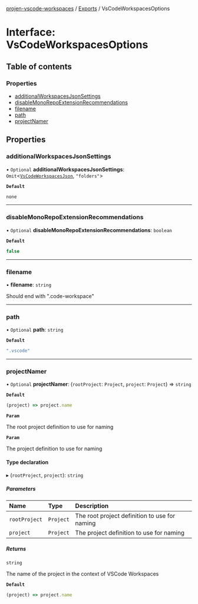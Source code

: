 [projen-vscode-workspaces](../README.md) / [Exports](../modules.md) / VsCodeWorkspacesOptions

# Interface: VsCodeWorkspacesOptions

## Table of contents

### Properties

- [additionalWorkspacesJsonSettings](VsCodeWorkspacesOptions.md#additionalworkspacesjsonsettings)
- [disableMonoRepoExtensionRecommendations](VsCodeWorkspacesOptions.md#disablemonorepoextensionrecommendations)
- [filename](VsCodeWorkspacesOptions.md#filename)
- [path](VsCodeWorkspacesOptions.md#path)
- [projectNamer](VsCodeWorkspacesOptions.md#projectnamer)

## Properties

### additionalWorkspacesJsonSettings

• `Optional` **additionalWorkspacesJsonSettings**: `Omit`\<[`VsCodeWorkspacesJson`](../modules.md#vscodeworkspacesjson), ``"folders"``\>

**`Default`**

```ts
none
```

___

### disableMonoRepoExtensionRecommendations

• `Optional` **disableMonoRepoExtensionRecommendations**: `boolean`

**`Default`**

```ts
false
```

___

### filename

• **filename**: `string`

Should end with ".code-workspace"

___

### path

• `Optional` **path**: `string`

**`Default`**

```ts
".vscode"
```

___

### projectNamer

• `Optional` **projectNamer**: (`rootProject`: `Project`, `project`: `Project`) => `string`

**`Default`**

```ts
(project) => project.name
```

**`Param`**

The root project definition to use for naming

**`Param`**

The project definition to use for naming

#### Type declaration

▸ (`rootProject`, `project`): `string`

##### Parameters

| Name | Type | Description |
| :------ | :------ | :------ |
| `rootProject` | `Project` | The root project definition to use for naming |
| `project` | `Project` | The project definition to use for naming |

##### Returns

`string`

The name of the project in the context of VSCode Workspaces

**`Default`**

```ts
(project) => project.name
```
